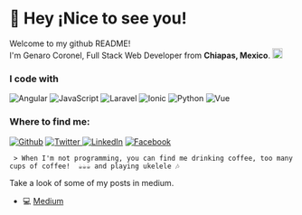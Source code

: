 <h1>🧔 Hey ¡Nice to see you!</h1>


<p>Welcome to my github README! </br> I'm Genaro Coronel, Full Stack Web Developer from <b>Chiapas, Mexico</b>. <img src="https://upload.wikimedia.org/wikipedia/commons/f/fc/Flag_of_Mexico.svg" width="18"/>
<h3>I code with</h3>
<p> 
<img alt="Angular" src="https://img.shields.io/badge/-Agnular-red?style=flat-square&logo=angular" /> 
<img alt="JavaScript" src="https://img.shields.io/badge/-Javascript-black?style=flat-square&logo=javascript" /> 
<img alt="Laravel" src="https://img.shields.io/badge/-Laravel-black?style=flat-square&logo=laravel" /> 
<img alt="Ionic" src="https://img.shields.io/badge/-Ionic-black?style=flat-square&logo=ionic" />
<img alt="Python" src="https://img.shields.io/badge/-Python-black?style=flat-square&logo=python" />
<img alt="Vue" src="https://img.shields.io/badge/-vue-darkgreen?style=flat-square&logo=vue" />    
  
  <h3>Where to find me:</h3>
<p>
<a href="https://github.com/Cowley-Coronel" target="_blank"><img alt="Github" src="https://img.shields.io/badge/GitHub-%2312100E.svg?&style=for-the-badge&logo=Github&logoColor=white" /></a> 
<a href="https://twitter.com/GtzCoronel" target="_blank"><img alt="Twitter" src="https://img.shields.io/badge/twitter-%231DA1F2.svg?&style=for-the-badge&logo=twitter&logoColor=white" />
</a> <a href="https://www.linkedin.com/in/genaro-coronel-066b17122/" target="_blank">
<img alt="LinkedIn" src="https://img.shields.io/badge/linkedin-%230077B5.svg?&style=for-the-badge&logo=linkedin&logoColor=white" /></a> <a href="https://www.facebook.com/genaro.coronel/" target="_blank"><img alt="Facebook" src="https://img.shields.io/badge/facebook-%230077B5.svg?&style=for-the-badge&logo=facebook&logoColor=white" /></a>
</p>

``` > When I'm not programming, you can find me drinking coffee, too many cups of coffee!  ☕☕☕ and playing ukelele 🎶``` 


Take a look of some of my posts in medium.

- 💻 [Medium ](https://medium.com/@genarocoronel917)

